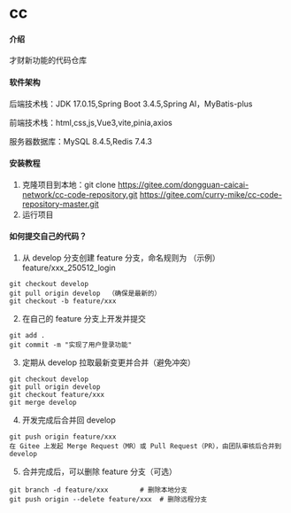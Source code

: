 # cc

#### 介绍
才财新功能的代码仓库

#### 软件架构
后端技术栈：JDK 17.0.15,Spring Boot 3.4.5,Spring AI，MyBatis-plus

前端技术栈：html,css,js,Vue3,vite,pinia,axios

服务器数据库：MySQL 8.4.5,Redis 7.4.3


#### 安装教程
1.  克隆项目到本地：git clone https://gitee.com/dongguan-caicai-network/cc-code-repository.git
https://gitee.com/curry-mike/cc-code-repository-master.git
2.  运行项目


#### 如何提交自己的代码？

1.  从 develop 分支创建 feature 分支，命名规则为 （示例）feature/xxx_250512_login

```
git checkout develop
git pull origin develop  （确保是最新的）
git checkout -b feature/xxx
```

2.  在自己的 feature 分支上开发并提交

```
git add .
git commit -m "实现了用户登录功能"
```

3.  定期从 develop 拉取最新变更并合并（避免冲突）

```
git checkout develop
git pull origin develop
git checkout feature/xxx
git merge develop
```

4.  开发完成后合并回 develop

```
git push origin feature/xxx
在 Gitee 上发起 Merge Request（MR）或 Pull Request（PR），由团队审核后合并到 develop
```

5.  合并完成后，可以删除 feature 分支（可选）

```
git branch -d feature/xxx        # 删除本地分支
git push origin --delete feature/xxx  # 删除远程分支
```